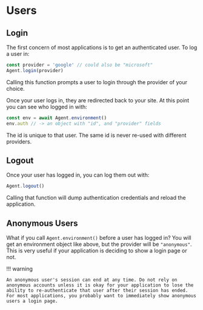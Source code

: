 
# Users

## Login
The first concern of most applications is to get an authenticated user. To log a user in:

```javascript
const provider = 'google' // could also be "microsoft"
Agent.login(provider)
```

Calling this function prompts a user to login through the provider of your choice.

Once your user logs in, they are redirected back to your site. At this point you can see who logged in with:

```javascript
const env = await Agent.environment()
env.auth // -> an object with "id", and "provider" fields
```

The id is unique to that user. The same id is never re-used with different providers.

## Logout

Once your user has logged in, you can log them out with:

```javascript
Agent.logout()
```

Calling that function will dump authentication credentials and reload the application.

## Anonymous Users

What if you call ```Agent.environment()``` before a user has logged in? You will get an environment object like above, but the provider will be ```"anonymous"```. This is very useful if your application is deciding to show a login page or not.

!!! warning

    An anonymous user's session can end at any time. Do not rely on anonymous accounts unless it is okay for your application to lose the ability to re-authenticate that user after their session has ended. For most applications, you probably want to immediately show anonymous users a login page.